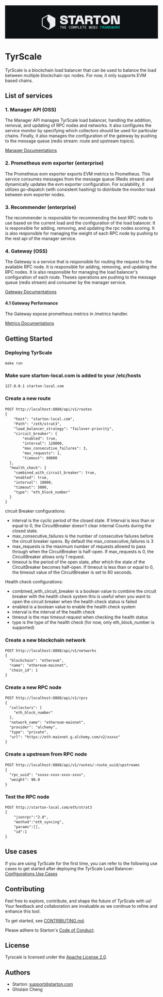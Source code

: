 ![Starton Banner](https://github.com/starton-io/.github/blob/master/github-banner.jpg?raw=true)


# TyrScale

TyrScale is a blockchain load balancer that can be used to balance the load between multiple blockchain rpc nodes. For now, it only supports EVM based chains. 


## List of services

### 1. Manager API (OSS)

The Manager API manages TyrScale load balancer, handling the addition, removal, and updating of RPC nodes and networks. It also configures the service monitor by specifying which collectors should be used for particular chains. Finally, it also manages the configuration of the gateway by pushing to the message queue (redis stream: route and upstream topics).

[Manager Documentations](./docs/architectures/manager.md)


### 2. Prometheus evm exporter (enterprise)

The Prometheus evm exporter exports EVM metrics to Prometheus. This service consumes messages from the message queue (Redis stream) and dynamically updates the evm exporter configuration. For scalability, it utilizes go-dispatch (with consistent hashing) to distribute the monitor load between evm exporter nodes.

### 3. Recommender (enterprise)

The recommender is responsible for recommending the best RPC node to use based on the current load and the configuration of the load balancer. It is responsible for adding, removing, and updating the rpc nodes scoring. It is also responsible for managing the weight of each RPC node by pushing to the rest api of the manager service.

### 4. Gateway (OSS)

The Gateway is a service that is responsible for routing the request to the available RPC node. It is responsible for adding, removing, and updating the RPC nodes. It is also responsible for managing the load balancer's configuration of each route. Theses operations are pushing to the message queue (redis stream) and consumer by the manager service.

[Gateway Documentations](./docs/architectures/gateway.md)

#### 4.1 Gateway Performance 

The Gateway expose prometheus metrics in /metrics handler.

[Metrics Documentations](./docs/monitoring/monitoring.md)

## Getting Started

### Deploying TyrScale
```
make run
```

### Make sure starton-local.com is added to your /etc/hosts
```
127.0.0.1 starton-local.com
```

### Create a new route

```
POST http://localhost:8888/api/v1/routes
{
    "host": "starton-local.com",
    "Path": "/eth/strat3",
    "load_balancer_strategy": "failover-priority",
    "circuit_breaker": {
        "enabled": true,
        "interval": 120000,
        "max_consecutive_failures": 3,
        "max_requests": 1,
        "timeout": 60000
  },
  "health_check": {
    "combined_with_circuit_breaker": true,
    "enabled": true,
    "interval": 10000,
    "timeout": 5000,
    "type": "eth_block_number"
  }
}
```

circuit Breaker configurations:
- interval is the cyclic period of the closed state.  If Interval is less than or equal to 0, the CircuitBreaker doesn't clear internal Counts during the closed state.
- max_consecutive_failures is the number of consecutive failures before the circuit breaker opens. By default the max_consecutive_failures is 3
- max_requests is the maximum number of requests allowed to pass through when the CircuitBreaker is half-open. If max_requests is 0, the CircuitBreaker allows only 1 request.
- timeout is the period of the open state, after which the state of the CircuitBreaker becomes half-open. If timeout is less than or equal to 0, the timeout value of the CircuitBreaker is set to 60 seconds.

Health check configurations:
- combined_with_circuit_breaker is a boolean value to combine the circuit breaker with the health check system this is useful when you want to open the circuit breaker when the health check status is failed
- enabled is a boolean value to enable the health check system
- interval is the interval of the health check
- timeout is the max timeout request when checking the health status
- type is the type of the health check (for now, only eth_block_number is supported)

### Create a new blockchain network
```
POST http://localhost:8888/api/v1/networks
{
  "blockchain": "ethereum",
  "name": "ethereum-mainnet",
  "chain_id": 1
}
```

### Create a new RPC node
```
POST http://localhost:8888/api/v1/rpcs
{
  "collectors": [
    "eth_block_number"
  ],
  "network_name": "ethereum-mainnet",
  "provider": "alchemy",
  "type": "private",
  "url": "https://eth-mainnet.g.alchemy.com/v2/xxxxx"
}
```

### Create a upstream from RPC node
```
POST http://localhost:8888/api/v1/routes/:route_uuid/upstreams
{
  "rpc_uuid": "xxxxx-xxxx-xxxx-xxxx",
  "weight": 90.0
}
```

### Test the RPC node
```
POST http://starton-local.com/eth/strat3
{
	"jsonrpc":"2.0",
	"method":"eth_syncing",
	"params":[],
	"id":1
}
```

## Use cases

If you are using TyrScale for the first time, you can refer to the following use cases to get started after deploying the TyrScale Load Balancer:
[Configurations Use Cases](./docs/configurations/use-cases.md)


## Contributing

Feel free to explore, contribute, and shape the future of TyrScale with us! Your feedback and collaboration are invaluable as we continue to refine and enhance this tool.

To get started, see [CONTRIBUTING.md](./CONTRIBUTING.md).

Please adhere to Starton's [Code of Conduct](./CODE_OF_CONDUCT.md).


## License

Tyrscale is licensed under the [Apache License 2.0](./LICENSE.md).


## Authors

- Starton: [support@starton.com](mailto:support@starton.com)
- Ghislain Cheng